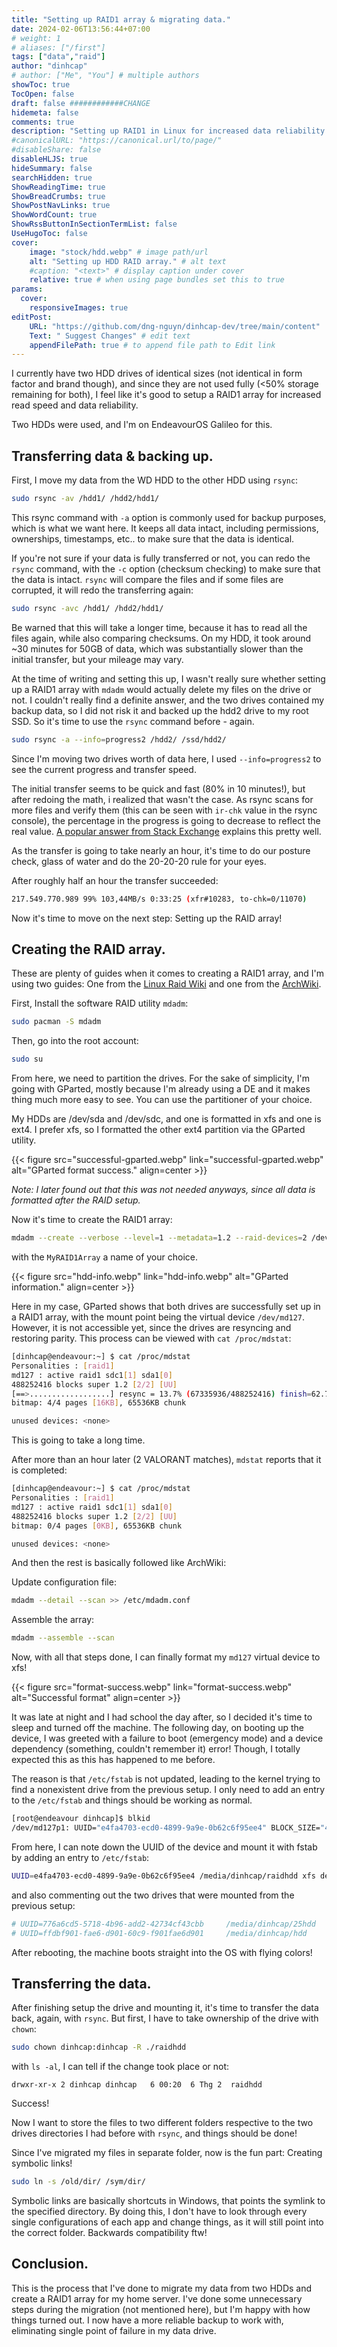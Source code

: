 ```yaml
---
title: "Setting up RAID1 array & migrating data."
date: 2024-02-06T13:56:44+07:00
# weight: 1
# aliases: ["/first"]
tags: ["data","raid"]
author: "dinhcap"
# author: ["Me", "You"] # multiple authors
showToc: true
TocOpen: false
draft: false ############CHANGE
hidemeta: false
comments: true
description: "Setting up RAID1 in Linux for increased data reliability."
#canonicalURL: "https://canonical.url/to/page/"
#disableShare: false
disableHLJS: true
hideSummary: false
searchHidden: true
ShowReadingTime: true
ShowBreadCrumbs: true
ShowPostNavLinks: true
ShowWordCount: true
ShowRssButtonInSectionTermList: false
UseHugoToc: false
cover:
    image: "stock/hdd.webp" # image path/url
    alt: "Setting up HDD RAID array." # alt text
    #caption: "<text>" # display caption under cover
    relative: true # when using page bundles set this to true
params:
  cover:
    responsiveImages: true
editPost:
    URL: "https://github.com/dng-nguyn/dinhcap-dev/tree/main/content"
    Text: " Suggest Changes" # edit text
    appendFilePath: true # to append file path to Edit link
---
```

I currently have two HDD drives of identical sizes (not identical in form factor and brand though), and since they are not used fully (<50% storage remaining for both), I feel like it's good to setup a RAID1 array for increased read speed and data reliability.

Two HDDs were used, and I'm on EndeavourOS Galileo for this.
## Transferring data & backing up.
First, I move my data from the WD HDD to the other HDD using `rsync`:
```bash
sudo rsync -av /hdd1/ /hdd2/hdd1/
```
This rsync command with `-a` option is commonly used for backup purposes, which is what we want here. It keeps all data intact, including permissions, ownerships, timestamps, etc.. to make sure that the data is identical.

If you're not sure if your data is fully transferred or not, you can redo the `rsync` command, with the `-c` option (checksum checking) to make sure that the data is intact. `rsync` will compare the files and if some files are corrupted, it will redo the transferring again:
```bash
sudo rsync -avc /hdd1/ /hdd2/hdd1/
```
Be warned that this will take a longer time, because it has to read all the files again, while also comparing checksums. On my HDD, it took around ~30 minutes for 50GB of data, which was substantially slower than the initial transfer, but your mileage may vary.

At the time of writing and setting this up, I wasn't really sure whether setting up a RAID1 array with `mdadm` would actually delete my files on the drive or not. I couldn't really find a definite answer, and the two drives contained my backup data, so I did not risk it and backed up the hdd2 drive to my root SSD. So it's time to use the `rsync` command before - again.
```bash
sudo rsync -a --info=progress2 /hdd2/ /ssd/hdd2/
```
Since I'm moving two drives worth of data here, I used `--info=progress2` to see the current progress and transfer speed.

The initial transfer seems to be quick and fast (80% in 10 minutes!), but after redoing the math, i realized that wasn't the case. As rsync scans for more files and verify them (this can be seen with `ir-chk` value in the rsync console), the percentage in the progress is going to decrease to reflect the real value. [A popular answer from Stack Exchange](https://unix.stackexchange.com/a/261139) explains this pretty well.

As the transfer is going to take nearly an hour, it's time to do our posture check, glass of water and do the 20-20-20 rule for your eyes.

After roughly half an hour the transfer succeeded:
```bash
217.549.770.989 99% 103,44MB/s 0:33:25 (xfr#10283, to-chk=0/11070)
```
Now it's time to move on the next step: Setting up the RAID array!

## Creating the RAID array.

These are plenty of guides when it comes to creating a RAID1 array, and I'm using two guides: One from the [Linux Raid Wiki](https://web.archive.org/web/20240205122020/https://raid.wiki.kernel.org/index.php/RAID_setup) and one from the [ArchWiki](https://web.archive.org/web/20240205122114/https://wiki.archlinux.org/title/RAID).

First, Install the software RAID utility `mdadm`:
```bash
sudo pacman -S mdadm
```
Then, go into the root account:
```bash
sudo su
```
From here, we need to partition the drives. For the sake of simplicity, I'm going with GParted, mostly because I'm already using a DE and it makes thing much more easy to see. You can use the partitioner of your choice.

My HDDs are /dev/sda and /dev/sdc, and one is formatted in xfs and one is ext4. I prefer xfs, so I formatted the other ext4 partition via the GParted utility.

{{< figure src="successful-gparted.webp" link="successful-gparted.webp" alt="GParted format success." align=center >}}

*Note: I later found out that this was not needed anyways, since all data is formatted after the RAID setup.*

Now it's time to create the RAID1 array:
```bash
mdadm --create --verbose --level=1 --metadata=1.2 --raid-devices=2 /dev/md/MyRAID1Array /dev/sdb1 /dev/sdc1
```
with the `MyRAID1Array` a name of your choice.

{{< figure src="hdd-info.webp" link="hdd-info.webp" alt="GParted information." align=center >}}

Here in my case, GParted shows that both drives are successfully set up in a RAID1 array, with the mount point
being the virtual device `/dev/md127`. However, it is not accessible yet, since the drives are resyncing and restoring parity. This process can be viewed with `cat /proc/mdstat`:
```bash
[dinhcap@endeavour:~] $ cat /proc/mdstat
Personalities : [raid1]
md127 : active raid1 sdc1[1] sda1[0]
488252416 blocks super 1.2 [2/2] [UU]
[==>..................] resync = 13.7% (67335936/488252416) finish=62.7min speed=111790K/sec
bitmap: 4/4 pages [16KB], 65536KB chunk

unused devices: <none>
```
This is going to take a long time.

After more than an hour later (2 VALORANT matches),  `mdstat` reports that it is completed:
```bash
[dinhcap@endeavour:~] $ cat /proc/mdstat
Personalities : [raid1]
md127 : active raid1 sdc1[1] sda1[0]
488252416 blocks super 1.2 [2/2] [UU]
bitmap: 0/4 pages [0KB], 65536KB chunk

unused devices: <none>
```
And then the rest is basically followed like ArchWiki:

Update configuration file:
```bash
mdadm --detail --scan >> /etc/mdadm.conf
```
Assemble the array:
```bash
mdadm --assemble --scan
```
Now, with all that steps done, I can finally format my `md127` virtual device to xfs!

{{< figure src="format-success.webp" link="format-success.webp" alt="Successful format" align=center >}}

It was late at night and I had school the day after, so I decided it's time to sleep and turned off the machine. The following day, on booting up the device, I was greeted with a failure to boot (emergency mode) and a device dependency (something, couldn't remember it) error! Though, I totally expected this as this has happened to me before.

The reason is that `/etc/fstab` is not updated, leading to the kernel trying to find a nonexistent drive from the previous setup. I only need to add an entry to the `/etc/fstab` and things should be working as normal.
```bash
[root@endeavour dinhcap]$ blkid
/dev/md127p1: UUID="e4fa4703-ecd0-4899-9a9e-0b62c6f95ee4" BLOCK_SIZE="4096" TYPE="xfs" PARTUUID="66e841e2-3ede-4712-8261-480cbd1bcfe1"
```
From here, I can note down the UUID of the device and mount it with fstab by adding an entry to `/etc/fstab`:
```bash
UUID=e4fa4703-ecd0-4899-9a9e-0b62c6f95ee4 /media/dinhcap/raidhdd xfs defaults,noatime 0 0
```
and also commenting out the two drives that were mounted from the previous setup:
```bash
# UUID=776a6cd5-5718-4b96-add2-42734cf43cbb     /media/dinhcap/25hdd    xfs    defaults,noatime        0       0
# UUID=ffdbf901-fae6-d901-60c9-f901fae6d901     /media/dinhcap/hdd      ext4    defaults,noatime        0       0
```
After rebooting, the machine boots straight into the OS with flying colors!

## Transferring the data.

After finishing setup the drive and mounting it, it's time to transfer the data back, again, with `rsync`. But first, I have to take ownership of the drive with `chown`:
```bash
sudo chown dinhcap:dinhcap -R ./raidhdd
````
with `ls -al`, I can tell if the change took place or not:
```
drwxr-xr-x 2 dinhcap dinhcap   6 00:20  6 Thg 2  raidhdd
```
Success!

Now I want to store the files to two different folders respective to the two drives directories I had before with `rsync`, and things should be done!

Since I've migrated my files in separate folder, now is the fun part: Creating symbolic links!

```bash
sudo ln -s /old/dir/ /sym/dir/
```

Symbolic links are basically shortcuts in Windows, that points the symlink to the specified directory. By doing this, I don't have to look through every single configurations of each app and change things, as it will still point into the correct folder. Backwards compatibility ftw!

## Conclusion.

This is the process that I've done to migrate my data from two HDDs and create a RAID1 array for my home server. I've done some unnecessary steps during the migration (not mentioned here), but I'm happy with how things turned out. I now have a more reliable backup to work with, eliminating single point of failure in my data drive.
